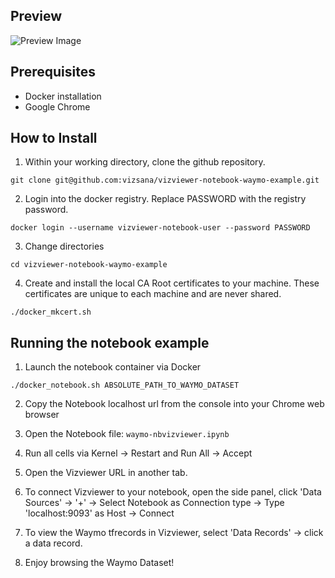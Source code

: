 ## Preview 
![Preview Image](https://i.imgur.com/2XzhU39.jpg)

## Prerequisites

- Docker installation
- Google Chrome

## How to Install

1. Within your working directory, clone the github repository.

`git clone git@github.com:vizsana/vizviewer-notebook-waymo-example.git`

2. Login into the docker registry. Replace PASSWORD with the registry password.

`docker login --username vizviewer-notebook-user --password PASSWORD`

3. Change directories

`cd vizviewer-notebook-waymo-example`

4. Create and install the local CA Root certificates to your machine. These certificates are unique to each machine and are never shared.

`./docker_mkcert.sh`

## Running the notebook example

1. Launch the notebook container via Docker

`./docker_notebook.sh ABSOLUTE_PATH_TO_WAYMO_DATASET`

2. Copy the Notebook localhost url from the console into your Chrome web browser

3. Open the Notebook file: `waymo-nbvizviewer.ipynb`  

4. Run all cells via Kernel -> Restart and Run All -> Accept

5. Open the Vizviewer URL in another tab.

6. To connect Vizviewer to your notebook, open the side panel, click 'Data Sources' -> '+' -> Select Notebook as Connection type -> Type 'localhost:9093' as Host -> Connect

7. To view the Waymo tfrecords in Vizviewer, select 'Data Records' -> click a data record.

8. Enjoy browsing the Waymo Dataset!

